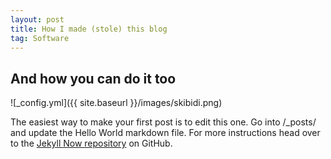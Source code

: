 ```yaml
---
layout: post
title: How I made (stole) this blog
tag: Software
---
```


## And how you can do it too

![_config.yml]({{ site.baseurl }}/images/skibidi.png)  

The easiest way to make your first post is to edit this one. Go into /_posts/ and update the Hello World markdown file. For more instructions head over to the [Jekyll Now repository](https://github.com/barryclark/jekyll-now) on GitHub.
